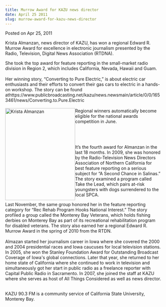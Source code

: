 ```yaml
---
title: Murrow Award for KAZU news director
date: April 25 2011
slug: murrow-award-for-kazu-news-director
---
```


 



<span class="date">Posted on Apr 25, 2011    </span>
<p>Krista Almanzan, news director of KAZU, has won a regional
Edward R. Murrow Award for excellence in electronic journalism
presented by the Radio, Television, Digital News Association
(RTDNA).&#xA0;</p>
<p>She took the top award for feature reporting in the small-market
radio division in Region 2, which includes California, Nevada,
Hawaii and Guam.<br>
<br>
Her winning story, &#x201C;Converting to Pure Electric,&#x201D; is about electric
car enthusiasts and their efforts to convert their gas cars to
electric in a hands-on workshop. The story can be found
athttps://www.publicbroadcasting.net/kazu/news.newsmain/article/0/0/1653461/news/Converting.to.Pure.Electric<br>

<br>
<img alt="Krista Almanzan" src="https://news.csumb.edu/sites/default/files/65/attachments/news/images/krista_almanzan_small.jpg" style="float:left; width:225px; height:295px">Regional winners
automatically become eligible for the national awards competition
in June.</img></br></br></br></br></p>
<p>It&#x2019;s the fourth award for Almanzan in the last 18 months. In
2009, she was honored by the Radio-Television News Directors
Association of Northern California for best feature reporting on a
serious subject for &#x201C;A Second Chance in Salinas.&#x201D; The story
examined a program called Take the Lead, which pairs at-risk
youngsters with dogs surrendered to the local SPCA.</p>
<p>Last November, the same group honored her in the feature
reporting category for &#x201C;Rec Rehab Program Hooks National Interest.&#x201D;
The story profiled a group called the Monterey Bay Veterans, which
holds fishing derbies on Monterey Bay as part of its recreational
rehabilitation program for disabled veterans. The story also earned
her a regional Edward R. Murrow Award in the spring of 2010 from
the RTDN.<br>
<br>
Almazan started her journalism career in Iowa where she covered the
2000 and 2004 presidential races and Iowa caucuses for local
television stations. In 2005, she won the Stanley Foundation Award
for Outstanding Broadcast Coverage of Iowa&apos;s global connections.
Later that year, she returned to her home state of California where
she continued to work in television and simultaneously got her
start in public radio as a freelance reporter with Capital Public
Radio in Sacramento. In 2007, she joined the staff at KAZU where
she serves as host of All Things Considered as well as news
director.</br></br></p>
<p>KAZU 90.3 FM is a community service of California State
University, Monterey Bay.</p>





 
